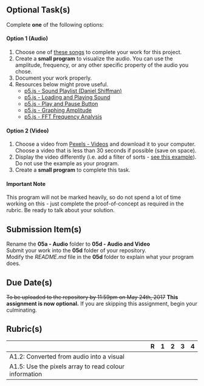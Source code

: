 
Optional Task(s)
-------
Complete **one** of the following options:

#### Option 1 (Audio)

1. Choose one of [these songs](http://freemusicarchive.org/music/Antique_Phonograph_Music_Program_Various_Artists/Antique_Phonograph_Music_Program_03312015) to complete your work for this project.
2. Create a **small program** to visualize the audio.  You can use the amplitude, frequency, or any other specific property of the audio you chose.  
3. Document your work properly.
4. Resources below might prove useful.
   * [p5.js - Sound Playlist (Daniel Shiffman)](https://www.youtube.com/watch?v=Pn1g1wjxl_0&list=PLRqwX-V7Uu6aFcVjlDAkkGIixw70s7jpW)
   * [p5.js - Loading and Playing Sound](https://www.youtube.com/watch?v=Pn1g1wjxl_0)
   * [p5.js - Play and Pause Button](https://www.youtube.com/watch?v=YcezEwOXun4)
   * [p5.js - Graphing Amplitude](https://www.youtube.com/watch?v=jEwAMgcCgOA)
   * [p5.js - FFT Frequency Analysis](https://www.youtube.com/watch?v=2O3nm0Nvbi4)

#### Option 2 (Video)

1. Choose a video from [Pexels - Videos](https://videos.pexels.com/) and download it to your computer.  Choose a video that is less than 30 seconds if possible (save on space).
2. Display the video differently (i.e. add a filter of sorts - [see this example](https://p5js.org/examples/dom-video-pixels.html)).  Do not use the example as your program.
3. Create a **small program** to complete this task.

#### Important Note

This program will not be marked heavily, so do not spend a lot of time working on this - just complete the proof-of-concept as required in the rubric. Be ready to talk about your solution. 




Submission Item(s)
------------------

Rename the **05a - Audio** folder to **05d - Audio and Video**  
Submit your work into the **05d** folder of your repository.  
Modify the _README.md_ file in the **05d** folder to explain what your program does.


Due Date(s)
-------------
~~To be uploaded to the repository by 11:59pm on May 24th, 2017~~
**This assignment is now optional.** If you are skipping this assignment, begin your culminating.


Rubric(s)
---------
|                                          | R    | 1    | 2    | 3    | 4    |
| ---------------------------------------- | ---- | ---- | ---- | ---- | ---- |
| A1.2: Converted from audio into a visual |      |      |      |      |      |
| A1.5: Use the pixels array to read colour information |      |      |      |      |      |
